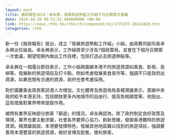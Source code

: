 ```yaml
---
layout: post
title: 施政報告2024｜卓永興：發展旅遊熱點工作組下月召開首次會議
date: 2024-10-20 09:53:51.000000000 +08:00
link: https://news.rthk.hk/rthk/ch/component/k2/1775337-20241020.htm
categories: rthk
---
```


新一份《施政報告》提出，成立「發展旅遊熱點工作組」小組，由政務司副司長卓永興出任組長。卓永興表示，工作組將至少涉及7個政策局，並會在下個月召開第一次會議，期望短期內做出工作目標，包括打造必去旅遊熱點等。

卓永興在一個電台節目表示，工作小組將圍繞本港不同旅遊資源如美食、影視、島嶼等，發展新的旅遊項目及打卡點，例如考慮發展美食夜市等，強調不只是政府出資源，如果民間有合適的資源，政府也會考慮採用。

對於國慶黃金周旅客訪港人次增加，文化體育及旅遊局局長楊潤雄表示，感謝中央政府給予本港支持，包括開放更多內地城市的自由行、提高免稅額度等，他指出，這些措施對業界帶來提振作用。

被問有業界反映部分旅客「窮遊」的情況，卓永興認為，除了政府制定良好政策及環境，業界也要主動求變，社會各界要齊心協力，創新思維，發掘香港獨特的旅遊資源。楊潤雄就說，本港要發揮特色，發展其他地區難以找到的旅遊項目，強調要善用本港豐富的旅遊資源，做好宣傳及配套，便利旅客。
